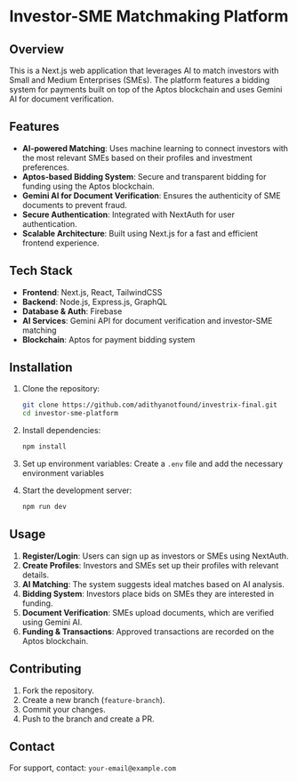# Investor-SME Matchmaking Platform

## Overview
This is a Next.js web application that leverages AI to match investors with Small and Medium Enterprises (SMEs). The platform features a bidding system for payments built on top of the Aptos blockchain and uses Gemini AI for document verification.

## Features
- **AI-powered Matching**: Uses machine learning to connect investors with the most relevant SMEs based on their profiles and investment preferences.
- **Aptos-based Bidding System**: Secure and transparent bidding for funding using the Aptos blockchain.
- **Gemini AI for Document Verification**: Ensures the authenticity of SME documents to prevent fraud.
- **Secure Authentication**: Integrated with NextAuth for user authentication.
- **Scalable Architecture**: Built using Next.js for a fast and efficient frontend experience.

## Tech Stack
- **Frontend**: Next.js, React, TailwindCSS
- **Backend**: Node.js, Express.js, GraphQL
- **Database & Auth**: Firebase
- **AI Services**: Gemini API for document verification and investor-SME matching
- **Blockchain**: Aptos for payment bidding system

## Installation

1. Clone the repository:
   ```sh
   git clone https://github.com/adithyanotfound/investrix-final.git
   cd investor-sme-platform
   ```
2. Install dependencies:
   ```sh
   npm install
   ```
3. Set up environment variables:
   Create a `.env` file and add the necessary environment variables

4. Start the development server:
   ```sh
   npm run dev
   ```

## Usage
1. **Register/Login**: Users can sign up as investors or SMEs using NextAuth.
2. **Create Profiles**: Investors and SMEs set up their profiles with relevant details.
3. **AI Matching**: The system suggests ideal matches based on AI analysis.
4. **Bidding System**: Investors place bids on SMEs they are interested in funding.
5. **Document Verification**: SMEs upload documents, which are verified using Gemini AI.
6. **Funding & Transactions**: Approved transactions are recorded on the Aptos blockchain.

## Contributing
1. Fork the repository.
2. Create a new branch (`feature-branch`).
3. Commit your changes.
4. Push to the branch and create a PR.

## Contact
For support, contact: `your-email@example.com`
